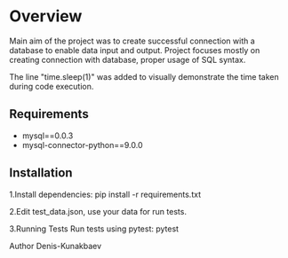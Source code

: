 # Overview

Main aim of the project was to create successful connection with a database to enable data input and output. 
Project focuses mostly on creating connection with database, proper usage of SQL syntax.


The line "time.sleep(1)" was added to visually demonstrate the time taken during code execution.

## Requirements

- mysql==0.0.3
- mysql-connector-python==9.0.0

## Installation

1.Install dependencies:
    pip install -r requirements.txt


2.Edit test_data.json, use your data for run tests.


3.Running Tests
    Run tests using pytest:
    pytest


Author
Denis-Kunakbaev